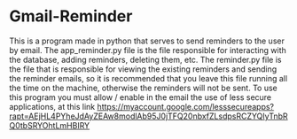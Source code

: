# Gmail-Reminder
This is a program made in python that serves to send reminders to the user by email.
The app_reminder.py file is the file responsible for interacting with the database, adding reminders, deleting them, etc.
The reminder.py file is the file that is responsible for viewing the existing reminders and sending the reminder emails, so it is recommended that you leave this file running all the time on the machine, otherwise the reminders will not be sent.
To use this program you must allow / enable in the email the use of less secure applications, at this link https://myaccount.google.com/lesssecureapps?rapt=AEjHL4PYheJdAyZEAw8modlAb95J0jTFQ20nbxfZLsdpsRCZYQIyTnbRQ0tbSRYOhtLmHBIRY

